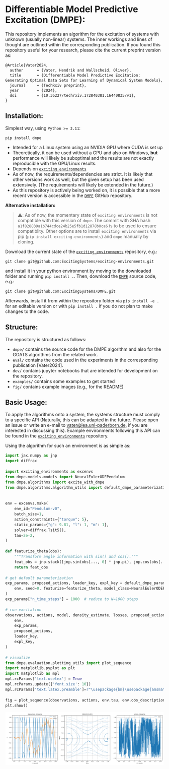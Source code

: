 # Differentiable Model Predictive Excitation (DMPE):

This repository implements an algorithm for the excitation of systems with unknown (usually non-linear) systems.
The inner workings and lines of thought are outlined within the corresponding publication.
If you found this repository useful for your research, please cite the current preprint version as:

```
@Article{Vater2024,
  author      = {Vater, Hendrik and Wallscheid, Oliver},
  title       = {Differentiable Model Predictive Excitation: Generating Optimal Data Sets for Learning of Dynamical System Models},
  journal     = {TechRxiv preprint},
  year        = {2024},
  doi         = {10.36227/techrxiv.172840381.16440835/v1},
}
```

## Installation:

Simplest way, using `Python >= 3.11`:

```
pip install dmpe
```
- Intended for a Linux system using an NVIDIA GPU where CUDA is set up
- Theoretically, it can be used without a GPU and also on Windows, **but** performance will likely be suboptimal and the results are not exactly reproducible with the GPU/Linux results.
- Depends on [`exciting_environments`](https://github.com/ExcitingSystems/exciting-environments)
- As of now, the requirements/dependencies are strict. It is likely that other versions work as well, but the given setup has been used extensively. (The requirements will likely be extended in the future.)
- As this repository is actively being worked on, it is possible that a more recent version is accessible in the [`DMPE`](https://github.com/ExcitingSystems/dmpe) GitHub repository.


**Alternative installation:**

> ⚠️: As of now, the momentary state of `exciting environments` is not compatible with this version of `dmpe`. The commit with SHA hash `a1f828839a1b744cdce24b25e5fb1d12878b0ca6`
is to be used to ensure compatiblity. Other options are to install `exciting environments` via pip (`pip install exciting-environments`) and `dmpe` manually by cloning.


Download the current state of the [`exciting_environments`](https://github.com/ExcitingSystems/exciting-environments) repository, e.g.:
```
git clone git@github.com:ExcitingSystems/exciting-environments.git
```
and install it in your python environment by moving to the downloaded folder and running `pip install .`.
Then, download the [`DMPE`](https://github.com/ExcitingSystems/dmpe) source code, e.g.:

```
git clone git@github.com:ExcitingSystems/DMPE.git
```

Afterwards, install it from within the repository folder via `pip install -e .` for an editable version or with `pip install .` if you do not plan to make changes to the code.


## Structure:

The repository is structured as follows:

- `dmpe/` contains the source code for the DMPE algorithm and also for the GOATS algorithms from the related work.
- `eval/` contains the code used in the experiments in the corresponding publication [Vater2024]. 
- `dev/` contains jupyter notebooks that are intended for development on the repository.
- `examples/` contains some examples to get started
- `fig/` contains example images (e.g., for the README)


## Basic Usage:

To apply the algorithms onto a system, the systems structure must comply to a specific API (Naturally, this can be adapted in the future. Please open an issue or write an e-mail to vater@lea.uni-paderborn.de, if you are interested in discussing this). Example environments following this API can be found in the [`exciting_environments`](https://github.com/ExcitingSystems/exciting-environments) repository.

Using the algorithm for such an environment is as simple as:

```py
import jax.numpy as jnp
import diffrax

import exciting_environments as excenvs
from dmpe.models.models import NeuralEulerODEPendulum
from dmpe.algorithms import excite_with_dmpe
from dmpe.algorithms.algorithm_utils import default_dmpe_parameterization


env = excenvs.make(
    env_id="Pendulum-v0",
    batch_size=1,
    action_constraints={"torque": 5},
    static_params={"g": 9.81, "l": 1, "m": 1},
    solver=diffrax.Tsit5(),
    tau=2e-2,
)

def featurize_theta(obs):
    """Transform angle information with sin() and cos()."""
    feat_obs = jnp.stack([jnp.sin(obs[..., 0] * jnp.pi), jnp.cos(obs[..., 0] * jnp.pi), obs[..., 1]], axis=-1)
    return feat_obs

# get default parameterization
exp_params, proposed_actions, loader_key, expl_key = default_dmpe_parameterization(
    env, seed=0, featurize=featurize_theta, model_class=NeuralEulerODEPendulum
)
exp_params["n_time_steps"] = 1000  # reduce to N=1000 steps

# run excitation
observations, actions, model, density_estimate, losses, proposed_actions = excite_with_dmpe(
    env,
    exp_params,
    proposed_actions,
    loader_key,
    expl_key,
)

# visualize
from dmpe.evaluation.plotting_utils import plot_sequence
import matplotlib.pyplot as plt
import matplotlib as mpl
mpl.rcParams['text.usetex'] = True
mpl.rcParams.update({'font.size': 10})
mpl.rcParams['text.latex.preamble']=r"\usepackage{bm}\usepackage{amsmath}"

fig = plot_sequence(observations, actions, env.tau, env.obs_description, env.action_description)
plt.show()
```
![](https://github.com/ExcitingSystems/DMPE/blob/main/fig/simple_example_pendulum.png?raw=true)
